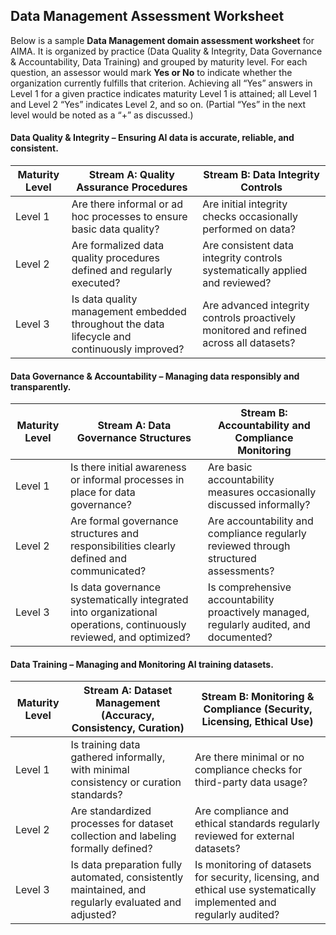 ## Data Management Assessment Worksheet

Below is a sample **Data Management domain assessment worksheet** for AIMA. It is organized by practice (Data Quality & Integrity, Data Governance & Accountability, Data Training) and grouped by maturity level. For each question, an assessor would mark **Yes or No** to indicate whether the organization currently fulfills that criterion. Achieving all “Yes” answers in Level 1 for a given practice indicates maturity Level 1 is attained; all Level 1 and Level 2 “Yes” indicates Level 2, and so on. (Partial “Yes” in the next level would be noted as a “+” as discussed.)

#### Data Quality & Integrity – Ensuring AI data is accurate, reliable, and consistent.

| Maturity Level | Stream A: Quality Assurance Procedures                                                       | Stream B: Data Integrity Controls                                                      |
| -------------- | -------------------------------------------------------------------------------------------- | -------------------------------------------------------------------------------------- |
| Level 1        | Are there informal or ad hoc processes to ensure basic data quality?                         | Are initial integrity checks occasionally performed on data?                           |
| Level 2        | Are formalized data quality procedures defined and regularly executed?                       | Are consistent data integrity controls systematically applied and reviewed?            |
| Level 3        | Is data quality management embedded throughout the data lifecycle and continuously improved? | Are advanced integrity controls proactively monitored and refined across all datasets? |

#### Data Governance & Accountability – Managing data responsibly and transparently.

| Maturity Level | Stream A: Data Governance Structures                                                                               | Stream B: Accountability and Compliance Monitoring                                      |
| -------------- | ------------------------------------------------------------------------------------------------------------------ | --------------------------------------------------------------------------------------- |
| Level 1        | Is there initial awareness or informal processes in place for data governance?                                     | Are basic accountability measures occasionally discussed informally?                    |
| Level 2        | Are formal governance structures and responsibilities clearly defined and communicated?                            | Are accountability and compliance regularly reviewed through structured assessments?    |
| Level 3        | Is data governance systematically integrated into organizational operations, continuously reviewed, and optimized? | Is comprehensive accountability proactively managed, regularly audited, and documented? |

#### Data Training – Managing and Monitoring AI training datasets.

| Maturity Level | Stream A: Dataset Management (Accuracy, Consistency, Curation)                                      | Stream B: Monitoring & Compliance (Security, Licensing, Ethical Use)                                                 |
|----------------|-----------------------------------------------------------------------------------------------------|----------------------------------------------------------------------------------------------------------------------|
| Level 1        | Is training data gathered informally, with minimal consistency or curation standards?               | Are there minimal or no compliance checks for third-party data usage?                                                |
| Level 2        | Are standardized processes for dataset collection and labeling formally defined?                    | Are compliance and ethical standards regularly reviewed for external datasets?                                       |
| Level 3        | Is data preparation fully automated, consistently maintained, and regularly evaluated and adjusted? | Is monitoring of datasets for security, licensing, and ethical use systematically implemented and regularly audited? |


